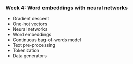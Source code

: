 ### Week 4: Word embeddings with neural networks

* Gradient descent
* One-hot vectors
* Neural networks
* Word embeddings
* Continuous bag-of-words model
* Text pre-processing
* Tokenization
* Data generators
